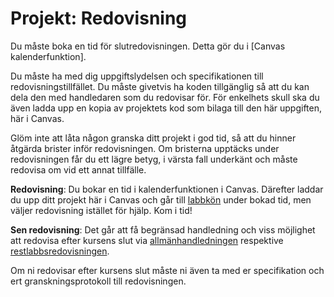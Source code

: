 # Projekt: Redovisning

Du måste boka en tid för slutredovisningen. Detta gör du i [Canvas 
kalenderfunktion].

Du måste ha med dig uppgiftslydelsen och specifikationen till 
redovisningstillfället. Du måste givetvis ha koden tillgänglig så att du kan 
dela den med handledaren som du redovisar för. För enkelhets skull ska du även 
ladda upp en kopia av projektets kod som bilaga till den här uppgiften, här i 
Canvas.

Glöm inte att låta någon granska ditt projekt i god tid, så att du hinner 
åtgärda brister inför redovisningen. Om bristerna upptäcks under redovisningen 
får du ett lägre betyg, i värsta fall underkänt och måste redovisa om vid ett 
annat tillfälle.

**Redovisning**: Du bokar en tid i kalenderfunktionen i Canvas. Därefter laddar 
du upp ditt projekt här i Canvas och går till [labbkön][queue] under bokad tid, 
men väljer redovisning istället för hjälp. Kom i tid!

[queue]: https://queue.csc.kth.se/Queue/Prgi

**Sen redovisning**: Det går att få begränsad handledning och viss möjlighet 
att redovisa efter kursens slut via [allmänhandledningen][allmänhandledningen] 
respektive [restlabbsredovisningen][restlabbar].

Om ni redovisar efter kursens slut måste ni även ta med er specifikation och 
ert granskningsprotokoll till redovisningen.

[allmänhandledningen]: https://www.kth.se/social/group/allmanhandledning/
[restlabbar]: https://www.kth.se/social/group/labbvecka/page/restlabbar-7/
